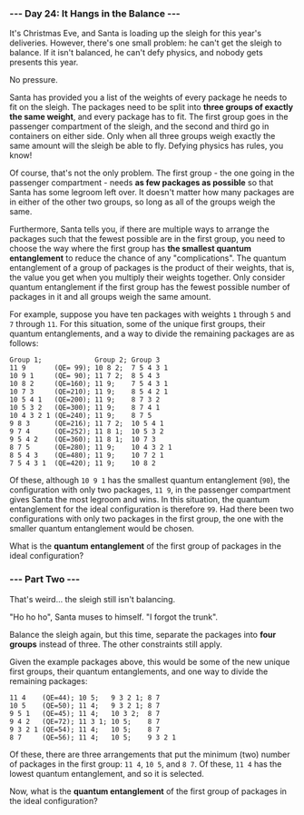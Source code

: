 ### --- Day 24: It Hangs in the Balance ---

It's Christmas Eve, and Santa is loading up the sleigh for this year's
deliveries. However, there's one small problem: he can't get the sleigh to
balance. If it isn't balanced, he can't defy physics, and nobody gets presents
this year.

No pressure.

Santa has provided you a list of the weights of every package he needs to fit
on the sleigh. The packages need to be split into **three groups of exactly the
same weight**, and every package has to fit. The first group goes in the
passenger compartment of the sleigh, and the second and third go in containers
on either side. Only when all three groups weigh exactly the same amount will
the sleigh be able to fly. Defying physics has rules, you know!

Of course, that's not the only problem. The first group - the one going in the
passenger compartment - needs **as few packages as possible** so that Santa has
some legroom left over. It doesn't matter how many packages are in either of
the other two groups, so long as all of the groups weigh the same.

Furthermore, Santa tells you, if there are multiple ways to arrange the
packages such that the fewest possible are in the first group, you need to
choose the way where the first group has **the smallest quantum entanglement**
to reduce the chance of any "complications". The quantum entanglement of a
group of packages is the product of their weights, that is, the value you get
when you multiply their weights together. Only consider quantum entanglement if
the first group has the fewest possible number of packages in it and all groups
weigh the same amount.

For example, suppose you have ten packages with weights `1` through `5` and `7`
through `11`. For this situation, some of the unique first groups, their
quantum entanglements, and a way to divide the remaining packages are as
follows:
```
Group 1;             Group 2; Group 3
11 9       (QE= 99); 10 8 2;  7 5 4 3 1
10 9 1     (QE= 90); 11 7 2;  8 5 4 3
10 8 2     (QE=160); 11 9;    7 5 4 3 1
10 7 3     (QE=210); 11 9;    8 5 4 2 1
10 5 4 1   (QE=200); 11 9;    8 7 3 2
10 5 3 2   (QE=300); 11 9;    8 7 4 1
10 4 3 2 1 (QE=240); 11 9;    8 7 5
9 8 3      (QE=216); 11 7 2;  10 5 4 1
9 7 4      (QE=252); 11 8 1;  10 5 3 2
9 5 4 2    (QE=360); 11 8 1;  10 7 3
8 7 5      (QE=280); 11 9;    10 4 3 2 1
8 5 4 3    (QE=480); 11 9;    10 7 2 1
7 5 4 3 1  (QE=420); 11 9;    10 8 2
```

Of these, although `10 9 1` has the smallest quantum entanglement (`90`), the
configuration with only two packages, `11 9`, in the passenger compartment
gives Santa the most legroom and wins. In this situation, the quantum
entanglement for the ideal configuration is therefore `99`. Had there been two
configurations with only two packages in the first group, the one with the
smaller quantum entanglement would be chosen.

What is the **quantum entanglement** of the first group of packages in the
ideal configuration?

### --- Part Two ---

That's weird... the sleigh still isn't balancing.

"Ho ho ho", Santa muses to himself. "I forgot the trunk".

Balance the sleigh again, but this time, separate the packages into **four
groups** instead of three. The other constraints still apply.

Given the example packages above, this would be some of the new unique first
groups, their quantum entanglements, and one way to divide the remaining
packages:
```
11 4    (QE=44); 10 5;   9 3 2 1; 8 7
10 5    (QE=50); 11 4;   9 3 2 1; 8 7
9 5 1   (QE=45); 11 4;   10 3 2;  8 7
9 4 2   (QE=72); 11 3 1; 10 5;    8 7
9 3 2 1 (QE=54); 11 4;   10 5;    8 7
8 7     (QE=56); 11 4;   10 5;    9 3 2 1
```

Of these, there are three arrangements that put the minimum (two) number of
packages in the first group: `11 4`, `10 5`, and `8 7`. Of these, `11 4` has
the lowest quantum entanglement, and so it is selected.

Now, what is the **quantum entanglement** of the first group of packages in the
ideal configuration?

